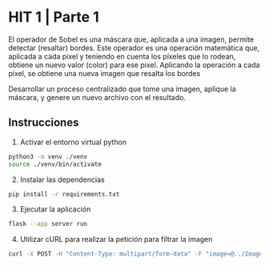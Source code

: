 # HIT 1 | Parte 1

El operador de Sobel es una máscara que, aplicada a una imagen, permite detectar (resaltar) bordes. Este operador es una operación matemática que, aplicada a cada pixel y teniendo en cuenta los píxeles que lo rodean, obtiene un nuevo valor (color) para ese pixel. Aplicando la operación a cada píxel, se obtiene una nueva imagen que resalta los bordes

Desarrollar un proceso centralizado que tome una imagen, aplique la máscara, y genere un nuevo archivo con el resultado.

## Instrucciones

1. Activar el entorno virtual python

```bash
python3 -m venv ./venv
source ./venv/bin/activate
```

2. Instalar las dependencias

```bash
pip install -r requirements.txt
```

3. Ejecutar la aplicación

```bash
flask --app server run
```

4. Utilizar cURL para realizar la petición para filtrar la imagen

```bash
curl -X POST -H "Content-Type: multipart/form-data" -F "image=@../Images/Image.jpg" -w '\nTiempo total: %{time_total}s\n' http://localhost:5000/api/sobel --output ../Images/imagen_procesada.png
```
